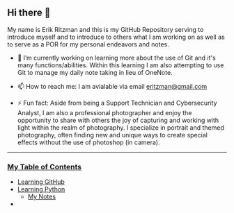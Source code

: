 ## Hi there 👋
My name is Erik Ritzman and this is my GitHub Repository serving to introduce myself and to introduce to others what I am working on as well as to serve as a POR for my personal endeavors and notes.
- 🔭 I’m currently working on learning more about the use of Git and it's many functions/abilities. Within this learning I am also attempting to use Git to manage my daily note taking in lieu of OneNote.
- 📫 How to reach me: I am avialable via email [eritzman@gmail.com](mailto:eritzman@gmail.com)

- ⚡ Fun fact: Aside from being a Support Technician and Cybersecurity Analyst, I am also a professional photographer and enjoy the opportunity to share with others the joy of capturing and working with light within the realm of photography. I specialize in portrait and themed photography, often finding new and unique ways to create special effects without the use of photoshop (in camera).

---

### <ins>My Table of Contents</ins>
- [Learning GitHub](./learn-github.md)
- [Learning Python](./learn-python.md)
  - [My Notes](./my-notes.md)
- 
<!--
**ERitzman/ERitzman** is a ✨ _special_ ✨ repository because its `README.md` (this file) appears on your GitHub profile.

Here are some ideas to get you started:

- 🔭 I’m currently working on ...
- 🌱 I’m currently learning ...
- 👯 I’m looking to collaborate on ...
- 🤔 I’m looking for help with ...
- 💬 Ask me about ...
- 📫 How to reach me: ...
- 😄 Pronouns: ...
- ⚡ Fun fact: ...
-->
